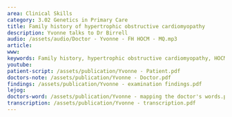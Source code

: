 ```yaml
---
area: Clinical Skills
category: 3.02 Genetics in Primary Care
title: Family history of hypertrophic obstructive cardiomyopathy
description: Yvonne talks to Dr Birrell
audio: /assets/audio/Doctor - Yvonne - FH HOCM - MQ.mp3
article: 
www: 
keywords: Family history, hypertrophic obstructive cardiomyopathy, HOCM
youtube:
patient-script: /assets/publication/Yvonne - Patient.pdf
doctors-note: /assets/publication/Yvonne - Doctor.pdf
findings: /assets/publication/Yvonne - examination findings.pdf
lejog: 
doctors-word: /assets/publication/Yvonne - mapping the doctor's words.pdf
transcription: /assets/publication/Yvonne - transcription.pdf
--- 
```

